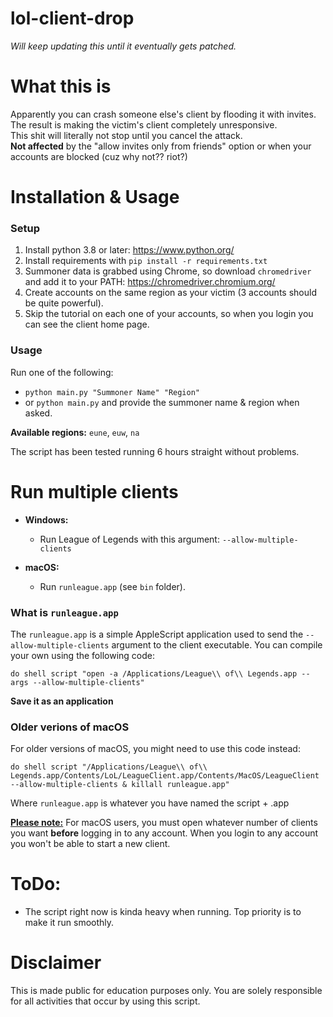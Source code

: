 # lol-client-drop #

*Will keep updating this until it eventually gets patched.*

# What this is

Apparently you can crash someone else's client by flooding it with invites.<br>
The result is making the victim's client completely unresponsive.<br>
This shit will literally not stop until you cancel the attack.<br>
<b>Not affected</b> by the "allow invites only from friends" option or when your accounts are blocked (cuz why not?? riot?)

# Installation & Usage

### Setup
1. Install python 3.8 or later: https://www.python.org/
2. Install requirements with `pip install -r requirements.txt`
3. Summoner data is grabbed using Chrome, so download `chromedriver` and add it to your PATH: https://chromedriver.chromium.org/
4. Create accounts on the same region as your victim (3 accounts should be quite powerful).
5. Skip the tutorial on each one of your accounts, so when you login you can see the client home page.

### Usage
Run one of the following:

* `python main.py "Summoner Name" "Region"`
* or `python main.py` and provide the summoner name & region when asked.

<b>Available regions:</b> `eune`, `euw`, `na`

The script has been tested running 6 hours straight without problems.

# Run multiple clients

* <b>Windows:</b>
    * Run League of Legends with this argument: `--allow-multiple-clients`

* <b>macOS:</b>
    * Run `runleague.app` (see `bin` folder).

### What is `runleague.app`
The `runleague.app` is a simple AppleScript application used to send the `--allow-multiple-clients` argument
to the client executable. You can compile your own using the following code:
```
do shell script "open -a /Applications/League\\ of\\ Legends.app --args --allow-multiple-clients"
```
<b>Save it as an application</b>

### Older verions of macOS
For older versions of macOS, you might need to use this code instead:
```
do shell script "/Applications/League\\ of\\ Legends.app/Contents/LoL/LeagueClient.app/Contents/MacOS/LeagueClient --allow-multiple-clients & killall runleague.app"
```
Where `runleague.app` is whatever you have named the script + .app

<b><u>Please note:</u></b> For macOS users, you must open whatever number of clients you want <b>before</b> logging in to any account.
When you login to any account you won't be able to start a new client.

# ToDo:

* The script right now is kinda heavy when running. Top priority is to make it run smoothly.

# Disclaimer

This is made public for education purposes only. You are solely responsible for all activities that occur by using this script.
